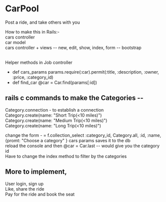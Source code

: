 # CarPool
Post a ride, and take others with you <br>

How to make this in Rails:- <br>
cars controller <br>
car model <br>
cars controller + views -- new, edit, show, index, form -- bootstrap <br><br>

Helper methods in Job controller <br>
<ul>
  <li>def cars_params
		params.require(:car).permit(:title, :description, :owner, :price, :category_id)
  </li>
  <li>
	def find_car
		@car = Car.find(params[:id])
	</li>
</ul>

## rails c commands to make the Categories --
Category.connection - to establish a connection <br>
Category.create(name: "Short Trip(<10 miles)") <br>
Category.create(name: "Medium Trip(<10 miles)") <br>
Category.create(name: "Long Trip(<10 miles)") <br>

change the form - 	= f.collection_select :category_id, Category.all, :id, :name, {promt: "Choose a category" }
cars params saves it to the db <br>
reload the console and then @car = Car.last -- would give you the category id <br>
Have to change the index method to filter by the categories <br>


## More to implement, 
User login, sign up <br>
Like, share the ride <br>
Pay for the ride and book the seat<br>
